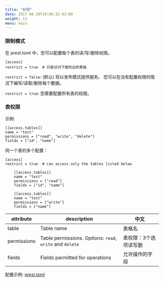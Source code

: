 ```yaml
---
title: "权限"
date: 2017-08-30T19:06:32-03:00
weight: 13
menu: main
---
```


### 限制模式
在 prest.toml 中，您可以配置每个表的读/写/删除权限。

```
[access]
restrict = true  # 只能访问下面列出的表格
```

`restrict = false`: (默认) 将以发布模式提供服务。 您可以在没有配置权限的情况下编写/读取/删除每个数据。

`restrict = true`: 您需要配置所有表的权限。

### 表权限

示例:

```
[[access.tables]]
name = "test"
permissions = ["read", "write", "delete"]
fields = ["id", "name"]
```

同一个表的多个配置：

```
[access]
restrict = true  # can access only the tables listed below

    [[access.tables]]
    name = "test"
    permissions = ["read"]
    fields = ["id", "name"]

    [[access.tables]]
    name = "test"
    permissions = ["write"]
    fields = ["name"]
```

|attribute|description|中文|
|---|---|---|
|table|Table name|表格名|
|permissions|Table permissions. Options: `read`, `write` and `delete`|表权限：3个选项读写删|
|fields|Fields permitted for operations|允许操作的字段|


配置示例: [prest.toml](https://github.com/prest/prest/blob/master/testdata/prest.toml)
